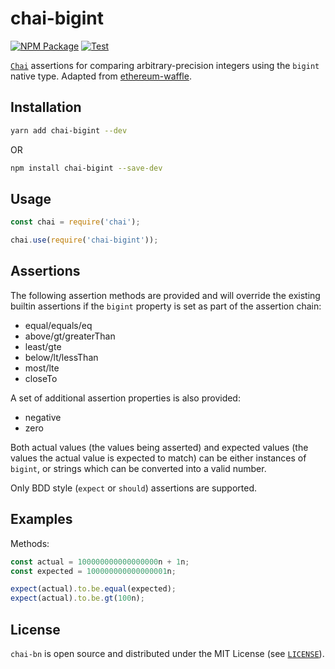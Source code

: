# chai-bigint

[![NPM Package](https://img.shields.io/npm/v/lbeder/chai-bigint.svg)](https://www.npmjs.org/package/lbeder/chai-bigint)
[![Test](https://github.com/lbeder/chai-bigint/actions/workflows/ci.yml/badge.svg)](https://github.com/lbeder/chai-bigint/actions/workflows/ci.yml)

[`Chai`](https://www.chaijs.com/) assertions for comparing arbitrary-precision integers using the `bigint` native type. Adapted from [ethereum-waffle](https://github.com/TrueFiEng/Waffle/blob/master/waffle-chai/src/matchers/bigNumber.ts).

## Installation

```sh
yarn add chai-bigint --dev
```

OR

```sh
npm install chai-bigint --save-dev
```

## Usage

```javascript
const chai = require('chai');

chai.use(require('chai-bigint'));
```

## Assertions

The following assertion methods are provided and will override the existing builtin assertions if the `bigint` property is set as part of the assertion chain:

- equal/equals/eq
- above/gt/greaterThan
- least/gte
- below/lt/lessThan
- most/lte
- closeTo

A set of additional assertion properties is also provided:

- negative
- zero

Both actual values (the values being asserted) and expected values (the values the actual value is expected to match) can be either instances of `bigint`, or strings which can be converted into a valid number.

Only BDD style (`expect` or `should`) assertions are supported.

## Examples

Methods:

```javascript
const actual = 100000000000000000n + 1n;
const expected = 100000000000000001n;

expect(actual).to.be.equal(expected);
expect(actual).to.be.gt(100n);
```

## License

`chai-bn` is open source and distributed under the MIT License (see [`LICENSE`](./LICENSE)).
